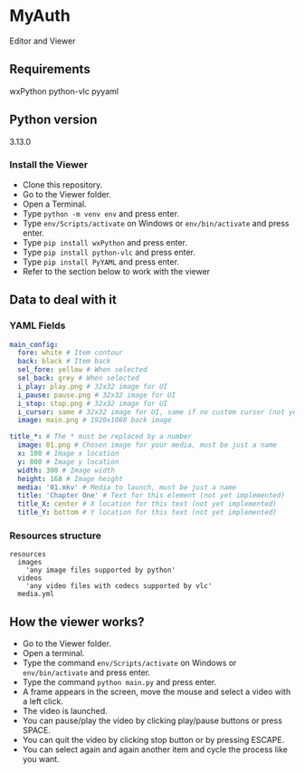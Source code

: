 # MyAuth
Editor and Viewer

## Requirements
wxPython
python-vlc
pyyaml

## Python version
3.13.0

### Install the Viewer
- Clone this repository.
- Go to the Viewer folder.
- Open a Terminal.
- Type ```python -m venv env``` and press enter.
- Type ```env/Scripts/activate``` on Windows or ```env/bin/activate``` and press enter.
- Type ```pip install wxPython``` and press enter.
- Type ```pip install python-vlc``` and press enter.
- Type ```pip install PyYAML``` and press enter.
- Refer to the section below to work with the viewer

## Data to deal with it
### YAML Fields
```yaml
main_config:
  fore: white # Item contour
  back: black # Item back
  sel_fore: yellow # When selected 
  sel_back: grey # When selected
  i_play: play.png # 32x32 image for UI
  i_pause: pause.png # 32x32 image for UI
  i_stop: stop.png # 32x32 image for UI
  i_cursor: same # 32x32 image for UI, same if no custom cursor (not yet implemented)
  image: main.png # 1920x1080 back image

title_*: # The * must be replaced by a number
  image: 01.png # Chosen image for your media, must be just a name
  x: 100 # Image x location
  y: 800 # Image y location
  width: 300 # Image width
  height: 168 # Image height
  media: '01.mkv' # Media to launch, must be just a name
  title: 'Chapter One' # Text for this element (not yet implemented)
  title_X: center # X location for this text (not yet implemented)
  title_Y: bottom # Y location for this text (not yet implemented)
```

### Resources structure
```
resources
  images
    'any image files supported by python'
  videos
    'any video files with codecs supported by vlc'
  media.yml
```

## How the viewer works?
- Go to the Viewer folder.
- Open a terminal.
- Type the command ```env/Scripts/activate``` on Windows or ```env/bin/activate``` and press enter.
- Type the command ```python main.py``` and press enter.
- A frame appears in the screen, move the mouse and select a video with a left click.
- The video is launched.
- You can pause/play the video by clicking play/pause buttons or press SPACE.
- You can quit the video by clicking stop button or by pressing ESCAPE.
- You can select again and again another item and cycle the process like you want.
